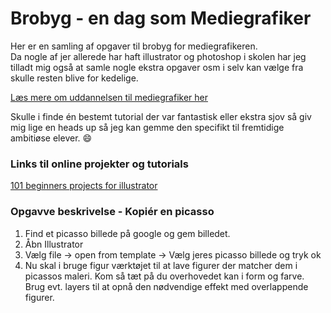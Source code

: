 # Brobyg - en dag som Mediegrafiker 
Her er en samling af opgaver til brobyg for mediegrafikeren.  
Da nogle af jer allerede har haft illustrator og photoshop i skolen har jeg tilladt mig også at samle nogle ekstra opgaver osm i selv kan vælge fra skulle resten blive for kedelige.  

[Læs mere om uddannelsen til mediegrafiker her](https://www.rts.dk/eud-erhvervsuddannelser/erhvervsuddannelser-eud/136-mediegrafiker)

Skulle i finde én bestemt tutorial der var fantastisk eller ekstra sjov så giv mig lige en heads up så jeg kan gemme den specifikt til fremtidige ambitiøse elever. :smile: 

### Links til online projekter og tutorials
[101 beginners projects for illustrator](https://design.tutsplus.com/tutorials/101-adobe-illustrator-tutorials--cms-29782)

### Opgavve beskrivelse - Kopiér en picasso
1. Find et picasso billede på google og gem billedet. 
2. Åbn Illustrator
3. Vælg file -> open from template -> Vælg jeres picasso billede og tryk ok
4. Nu skal i bruge figur værktøjet til at lave figurer der matcher dem i picassos maleri. Kom så tæt på du overhovedet kan i form og farve. Brug evt. layers til at opnå den nødvendige effekt med overlappende figurer.
